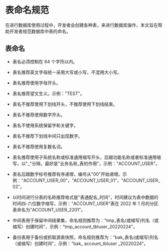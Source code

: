 # 表命名规范

在进行数据库使用过程中，开发者会创建各种表，来进行数据库操作，本文旨在帮助开发者规范数据库中表的命名。

## 表命名

* 表名必须控制在 64 个字符以内。

* 表名推荐英文字母统一采用大写或小写，不混用大小写。

* 表名推荐使用字母开头。

* 表名推荐望文生义。示例："TEST"。

* 表名不推荐使用下划线开头，不推荐使用下划线结束。

* 表名不推荐使用数字开头。

* 表名不使用系统保留字和关键字。

* 表名不推荐下划线中间只出现数字。

* 表名不推荐使用复数名词。

* 表名推荐使用子系统名称或标准通用缩写开头，后跟功能名称或者标准通用缩写，以"_"分隔，最好是"业务名称_表的作用"，示例："ACCOUNT_USER"。

* 表名后跟数字标号推荐有序递增，编号从"00"开始递增。示例："ACCOUNT_USER_00"，"ACCOUNT_USER_01"，"ACCOUNT_USER_02"。

* 以时间进行分表的名称推荐格式是"表通配名_时间"，时间建议为表中数据的时间四-六位数字缩写，示例："ACCOUNT_USER"表在 2022 年 1 月的分区表命名为"ACCOUNT_USER_2201"。

* 中间表用于保留中间结果集，命名规则推荐为："tmp_表名(或缩写)列名（或缩写）创建时间"，示例："tmp_account_tbluser_20220224"。

* 备份表用于备份或抓取源表快照，命名规则推荐为："bak_表名(或缩写)列名（或缩写）创建时间"，示例："bak_ account_tbluser _20220224"。
